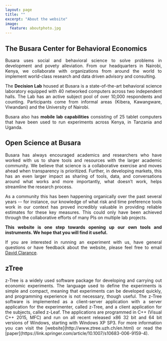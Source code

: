 ```yaml
---
layout: page
title: ""
excerpt: "About the website"
image:
  feature: aboutphoto.jpg
---
```



## The Busara Center for Behavioral Economics

<div align="justify">
Busara uses social and behavioral science to solve problems in development and povety alleviation. From our headquarters in Nairobi, Kenya, we collaborate with organizations from around the world to implement world-class research and data driven advisory and consulting. 


The <b>Decision Lab</b> housed at Busara is a state-of-the-art behavioral science laboratory equipped with 40 networked computers across two independent halls. The Lab has an active subject pool of over 10,000 respondents and counting. Participants come from informal areas (Kibera, Kawangware, Viwandani) and the University of Nairobi.  


Busara also has <b>mobile lab capabilities</b> consisting of 25 tablet computers that have been used to run experiments across Kenya, in Tanzania and Uganda.  
</div> 


## Open Science at Busara

<div align="justify">
Busara has always encouraged academics and researchers who have worked with us to share tools and resources with the larger academic community. We believe that science is a collaborative exercise and moves ahead when transparency is prioritized. Further, in developing markets, this has an even larger impact as sharing of tools, data, and conversations around what works and more importantly, what doesn’t work, helps streamline the research process. 


As a community this has been happening organically over the past several years -- for instance, our knowledge of what risk and time preference tools work in our context has proved incredibly valuable in providing reliable estimates for these key measures.  This could only have been achieved through the collaborative efforts of many PIs on multiple lab projects.


<b>This website is one step towards opening up our own tools and instruments. We hope that you will find it useful.</b>


If you are interested in running an experiment with us, have general questions or have feedback about the website, please feel free to email <a href="mailto:david.clarance@busaracenter.org">David Clarance</a>.
</div>


## zTree

<div align="justify">
z-Tree is a widely used software package for developing and carrying out economic experiments. The language used to define the experiments is simple and compact, meaning that experiments can be developed quickly, and programming experience is not necessary, though useful. The z-Tree software is implemented as a client-server application with a server application for the experimenter, called z-Tree, and a client application for the subjects, called z-Leaf. The applications are programmed in C++ (Visual C++ 2015, MFC) and run on all recent released x86 32 bit and 64 bit versions of Windows, starting with Windows XP SP3. For more information you can visit the [website](http://www.ztree.uzh.ch/en.html) or read the [paper](https://link.springer.com/article/10.1007/s10683-006-9159-4).
</div>

